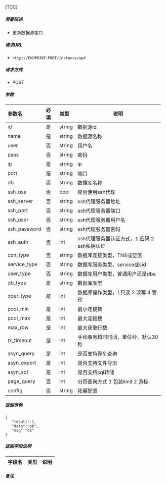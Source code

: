 [TOC]

##### 简要描述

- 更新数据源接口

##### 请求URL

- ` http://ENDPOINT:PORT/instance/upd `

##### 请求方式

- POST

##### 参数

| 参数名          | 必填  | 类型     | 说明                          |
|:-------------|:----|:-------|-----------------------------|
| id           | 是   | string | 数据源id                       |
| name         | 是   | string | 数据源名称                       |
| user         | 否   | string | 用户名                         |
| pass         | 否   | string | 密码                          |
| ip           | 是   | string | ip                          |
| port         | 是   | string | 端口                          |
| db           | 否   | string | 数据库名称                       |
| ssh_use      | 否   | bool   | 是否使用ssh代理                   |
| ssh_server   | 否   | string | ssh代理服务器地址                  |
| ssh_port     | 否   | string | ssh代理服务器端口                  |
| ssh_user     | 否   | string | ssh代理服务器用户名                 |
| ssh_password | 否   | string | ssh代理服务器密码                  |
| ssh_auth     | 否   | int    | ssh代理服务器认证方式，1 密码 2 ssh私钥认证 |
| con_type     | 否   | string | 数据库连接类型，TNS或空值              |
| service_type | 否   | string | 数据库服务类型，service或sid         |
| user_type    | 否   | string | 数据库用户类型，普通用户还是dba           |
| db_type      | 是   | string | 数据库类型                       |
| oper_type    | 是   | int    | 数据库操作类型，1只读 2.读写 4.管理       |
| pool_min     | 是   | int    | 最小连接数                       |
| pool_max     | 是   | int    | 最大连接数                       |
| max_row      | 是   | int    | 最大获取行数                      |
| tx_timeout   | 是   | int    | 手动事务超时时间，单位秒，默认30秒          |
| asyn_query   | 是   | int    | 是否支持异步查询                    |
| asyn_export  | 是   | int    | 是否支持文件导出                    |
| asyn_sql     | 是   | int    | 是否支持sql转储                   |
| page_query   | 否   | int    | 分页查询方式 1 包装limit 2 游标       |
| config       | 否   | string | 拓展配置                        |

##### 返回示例

``` 
{
   "result":1,
   "data":"ok",
   "msg":"ok"
}
```

##### 返回字段说明

| 字段名         | 类型     | 说明    |
|:------------|:-------|-------|


##### 备注
